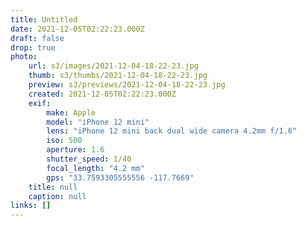 ```yaml
---
title: Untitled
date: 2021-12-05T02:22:23.000Z
draft: false
drop: true
photo:
    url: s3/images/2021-12-04-18-22-23.jpg
    thumb: s3/thumbs/2021-12-04-18-22-23.jpg
    preview: s3/previews/2021-12-04-18-22-23.jpg
    created: 2021-12-05T02:22:23.000Z
    exif:
        make: Apple
        model: "iPhone 12 mini"
        lens: "iPhone 12 mini back dual wide camera 4.2mm f/1.6"
        iso: 500
        aperture: 1.6
        shutter_speed: 1/40
        focal_length: "4.2 mm"
        gps: "33.7593305555556 -117.7669"
    title: null
    caption: null
links: []
---
```

